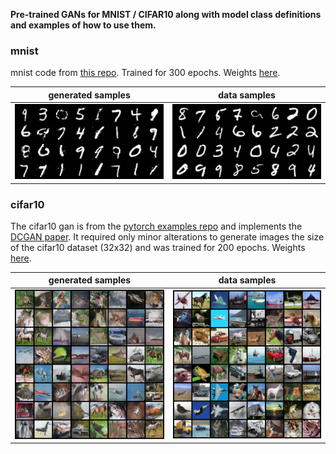 **Pre-trained GANs for MNIST / CIFAR10 along with model class definitions and examples of how to use them.**

### mnist

mnist code from [this repo](https://github.com/BeierZhu/GAN-MNIST-Pytorch/blob/master/main.py). Trained for 300 epochs. Weights [here](mnist/weights).



| generated samples | data samples |
| ----------------- | ------------ |
| ![fake_images-300](mnist/samples/fake_images-300.png) | ![real_images](mnist/samples/real_images.png) |



### cifar10

The cifar10 gan is from the [pytorch examples repo](https://github.com/pytorch/examples/tree/master/dcgan) and implements the [DCGAN paper](http://arxiv.org/abs/1511.06434). It required only minor alterations to generate images the size of the cifar10 dataset (32x32) and was trained for 200 epochs. Weights [here](cifar10/weights).

| generated samples                                            | data samples                                     |
| ------------------------------------------------------------ | ------------------------------------------------ |
| ![fake_images-300](cifar10/samples/fake_samples_epoch_199.png) | ![real_images](cifar10/samples/real_samples.png) |

